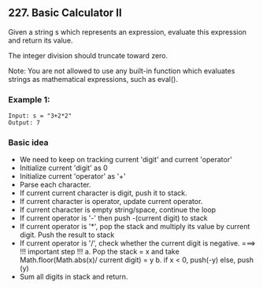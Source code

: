 ## 227. Basic Calculator II

Given a string s which represents an expression, evaluate this expression and return its value. 

The integer division should truncate toward zero.

Note: You are not allowed to use any built-in function which evaluates strings as mathematical expressions, such as eval().

### Example 1:

```
Input: s = "3+2*2"
Output: 7
```

### Basic idea
- We need to keep on tracking current 'digit' and current 'operator'
- Initialize current 'digit' as 0
- Initialize current 'operator' as '+'
- Parse each character.
- If current current character is digit, push it to stack.
- If current character is operator, update current operator.
- If current character is empty string/space, continue the loop
- If current operator is '-' then push -(current digit) to stack
- If current operator is '*', pop the stack and multiply its value by current digit. Push the result to stack
- If current operator is '/', check whether the current digit is negative.  ===> !!! important step !!!
    a. Pop the stack = x and take Math.floor(Math.abs(x)/ current digit) = y
    b. if x < 0, push(-y) else, push (y)
- Sum all digits in stack and return.
